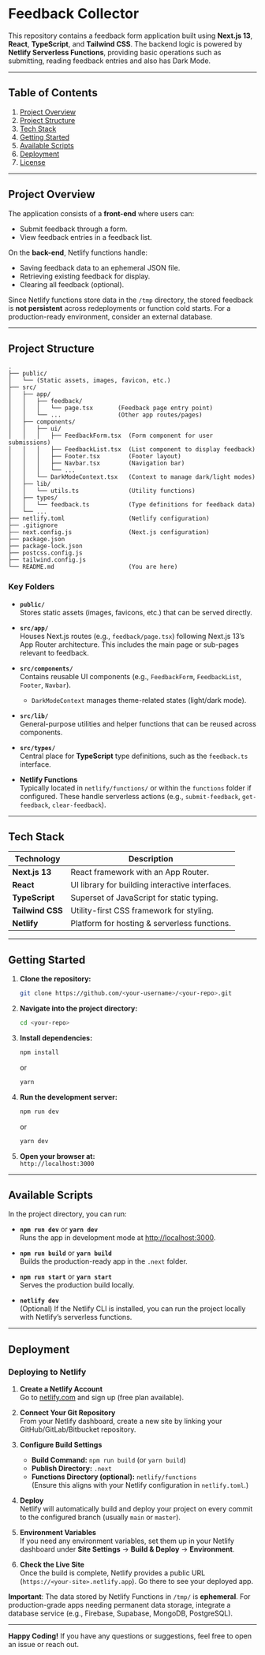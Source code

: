 # Feedback Collector

This repository contains a feedback form application built using **Next.js 13**, **React**, **TypeScript**, and **Tailwind CSS**. The backend logic is powered by **Netlify Serverless Functions**, providing basic operations such as submitting, reading feedback entries and also has Dark Mode.

---

## Table of Contents

1. [Project Overview](#project-overview)
2. [Project Structure](#project-structure)
3. [Tech Stack](#tech-stack)
4. [Getting Started](#getting-started)
5. [Available Scripts](#available-scripts)
6. [Deployment](#deployment)
7. [License](#license)

---

## Project Overview

The application consists of a **front-end** where users can:
- Submit feedback through a form.
- View feedback entries in a feedback list.

On the **back-end**, Netlify functions handle:
- Saving feedback data to an ephemeral JSON file.
- Retrieving existing feedback for display.
- Clearing all feedback (optional).

Since Netlify functions store data in the `/tmp` directory, the stored feedback is **not persistent** across redeployments or function cold starts. For a production-ready environment, consider an external database.

---

## Project Structure

```
.
├── public/
│   └── (Static assets, images, favicon, etc.)
├── src/
│   ├── app/
│   │   ├── feedback/
│   │   │   └── page.tsx       (Feedback page entry point)
│   │   └── ...                (Other app routes/pages)
│   ├── components/
│   │   ├── ui/
│   │   │   ├── FeedbackForm.tsx  (Form component for user submissions)
│   │   │   ├── FeedbackList.tsx  (List component to display feedback)
│   │   │   ├── Footer.tsx        (Footer layout)
│   │   │   ├── Navbar.tsx        (Navigation bar)
│   │   │   └── ...
│   │   └── DarkModeContext.tsx   (Context to manage dark/light modes)
│   ├── lib/
│   │   └── utils.ts              (Utility functions)
│   ├── types/
│   │   └── feedback.ts           (Type definitions for feedback data)
│   └── ...
├── netlify.toml                  (Netlify configuration)
├── .gitignore
├── next.config.js                (Next.js configuration)
├── package.json
├── package-lock.json
├── postcss.config.js
├── tailwind.config.js
└── README.md                     (You are here)
```

### Key Folders

- **`public/`**  
  Stores static assets (images, favicons, etc.) that can be served directly.

- **`src/app/`**  
  Houses Next.js routes (e.g., `feedback/page.tsx`) following Next.js 13’s App Router architecture. This includes the main page or sub-pages relevant to feedback.

- **`src/components/`**  
  Contains reusable UI components (e.g., `FeedbackForm`, `FeedbackList`, `Footer`, `Navbar`).  
  - `DarkModeContext` manages theme-related states (light/dark mode).

- **`src/lib/`**  
  General-purpose utilities and helper functions that can be reused across components.

- **`src/types/`**  
  Central place for **TypeScript** type definitions, such as the `feedback.ts` interface.

- **Netlify Functions**  
  Typically located in `netlify/functions/` or within the `functions` folder if configured. These handle serverless actions (e.g., `submit-feedback`, `get-feedback`, `clear-feedback`).

---

## Tech Stack

| Technology        | Description                                    |
|-------------------|------------------------------------------------|
| **Next.js 13**    | React framework with an App Router.            |
| **React**         | UI library for building interactive interfaces.|
| **TypeScript**    | Superset of JavaScript for static typing.      |
| **Tailwind CSS**  | Utility-first CSS framework for styling.       |
| **Netlify**       | Platform for hosting & serverless functions.   |

---

## Getting Started

1. **Clone the repository:**

   ```bash
   git clone https://github.com/<your-username>/<your-repo>.git
   ```

2. **Navigate into the project directory:**

   ```bash
   cd <your-repo>
   ```

3. **Install dependencies:**

   ```bash
   npm install
   ```
   or
   ```bash
   yarn
   ```

4. **Run the development server:**

   ```bash
   npm run dev
   ```
   or
   ```bash
   yarn dev
   ```

5. **Open your browser at:**  
   `http://localhost:3000`

---

## Available Scripts

In the project directory, you can run:

- **`npm run dev`** or **`yarn dev`**  
  Runs the app in development mode at [http://localhost:3000](http://localhost:3000).

- **`npm run build`** or **`yarn build`**  
  Builds the production-ready app in the `.next` folder.

- **`npm run start`** or **`yarn start`**  
  Serves the production build locally.

- **`netlify dev`**  
  (Optional) If the Netlify CLI is installed, you can run the project locally with Netlify’s serverless functions.

---

## Deployment

### Deploying to Netlify

1. **Create a Netlify Account**  
   Go to [netlify.com](https://www.netlify.com/) and sign up (free plan available).

2. **Connect Your Git Repository**  
   From your Netlify dashboard, create a new site by linking your GitHub/GitLab/Bitbucket repository.

3. **Configure Build Settings**  
   - **Build Command:** `npm run build` (or `yarn build`)
   - **Publish Directory:** `.next`
   - **Functions Directory (optional):** `netlify/functions`  
     (Ensure this aligns with your Netlify configuration in `netlify.toml`.)

4. **Deploy**  
   Netlify will automatically build and deploy your project on every commit to the configured branch (usually `main` or `master`).

5. **Environment Variables**  
   If you need any environment variables, set them up in your Netlify dashboard under **Site Settings** → **Build & Deploy** → **Environment**.

6. **Check the Live Site**  
   Once the build is complete, Netlify provides a public URL (`https://<your-site>.netlify.app`). Go there to see your deployed app.

**Important**: The data stored by Netlify Functions in `/tmp/` is **ephemeral**. For production-grade apps needing permanent data storage, integrate a database service (e.g., Firebase, Supabase, MongoDB, PostgreSQL).

---

**Happy Coding!** If you have any questions or suggestions, feel free to open an issue or reach out.